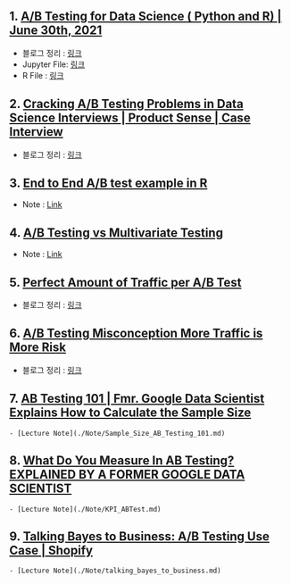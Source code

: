 
## 1. [A/B Testing for Data Science ( Python and R) | June 30th, 2021](https://www.youtube.com/watch?v=ZdC8dwL0rlI)

- 블로그 정리 : [링크](https://ugong2san.tistory.com/4555)
- Jupyter File: [링크](abtest_from_scratch_py.ipynb)
- R File : [링크](abtest_from_scarch_r.R)

## 2. [Cracking A/B Testing Problems in Data Science Interviews | Product Sense | Case Interview](https://youtu.be/X8u6kr4fxXc)

- 블로그 정리 : [링크](https://ugong2san.tistory.com/4622)

## 3. [End to End A/B test example in R](https://youtu.be/kroIR-59jo8)

- Note : [Link](./End_to_End_AB_Test_Example_in_R.md)

## 4. [A/B Testing vs Multivariate Testing](https://youtu.be/gLgElpZB0F0)

- Note : [Link](.)

## 5. [Perfect Amount of Traffic per A/B Test](https://www.youtube.com/watch?v=uPuODZ-eeSI&ab_channel=TestingTheory)

- 블로그 정리 : [링크](https://ugong2san.tistory.com/4663)

## 6. [A/B Testing Misconception More Traffic is More Risk](https://www.youtube.com/watch?v=nZNUEkn0K8c&ab_channel=TestingTheory)

- 블로그 정리 : [링크](https://ugong2san.tistory.com/4664)

## 7. [AB Testing 101 | Fmr. Google Data Scientist Explains How to Calculate the Sample Size](https://youtu.be/KC1nwY7YCUE)
    - [Lecture Note](./Note/Sample_Size_AB_Testing_101.md)

## 8. [What Do You Measure In AB Testing? EXPLAINED BY A FORMER GOOGLE DATA SCIENTIST](https://youtu.be/5Qw05CvbH1g)
    - [Lecture Note](./Note/KPI_ABTest.md)

## 9. [Talking Bayes to Business: A/B Testing Use Case | Shopify](https://youtu.be/J6kqvWnUE2Q)
    - [Lecture Note](./Note/talking_bayes_to_business.md)